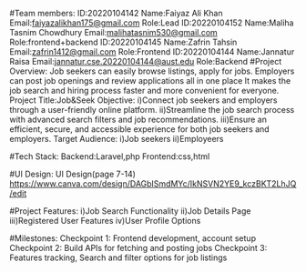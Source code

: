 #Team members: 
               ID:20220104142
                  Name:Faiyaz Ali Khan
                  Email:faiyazalikhan175@gmail.com
                  Role:Lead
               ID:20220104152
                  Name:Maliha Tasnim Chowdhury
                  Email:malihatasnim530@gmail.com
                  Role:frontend+backend
               ID:20220104145
                  Name:Zafrin Tahsin
                  Email:zafrin1412@gmail.com
                  Role:Frontend
               ID:20220104144
                 Name:Jannatur Raisa
                 Email:jannatur.cse.20220104144@aust.edu
                 Role:Backend
 
 
#Project Overview:
     Job seekers can easily browse listings, apply for jobs. Employers can post job openings 
     and  review applications all in one place It makes the job search and hiring process 
     faster and more convenient for everyone.
     Project Title:Job&Seek
     Objective:
              i)Connect job seekers and employers through a user-friendly online platform.
              ii)Streamline the job search process with advanced search filters and job 
               recommendations.
              iii)Ensure an efficient, secure, and accessible experience for both job seekers and 
                employers.
     Target Audience:
              i)Job seekers
              ii)Employeers 


#Tech Stack:
             Backend:Laravel,php
             Frontend:css,html
  
#UI Design:
            UI Design(page 7-14)
            https://www.canva.com/design/DAGbISmdMYc/IkNSVN2YE9_kczBKT2LhJQ/edit

#Project Features:
            i)Job Search Functionality 
            ii)Job Details Page
            iii)Registered User Features
            iv)User Profile Options

#Milestones:
           Checkpoint 1: Frontend development, account setup
           Checkpoint 2: Build APIs for fetching and posting jobs
           Checkpoint 3: Features tracking, Search and filter options for job listings
   


     
     

     

